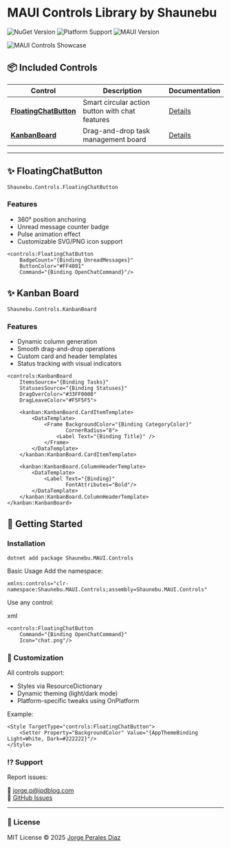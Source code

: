 ﻿# MAUI Controls Library by Shaunebu
![NuGet Version](https://img.shields.io/nuget/v/Shaunebu.MAUI.Controls?color=blue&label=NuGet)
![Platform Support](https://img.shields.io/badge/Platforms-Android%20|%20iOS-lightgrey)
![MAUI Version](https://img.shields.io/badge/.NET%20MAUI-%3E%3D9.0-blueviolet)

![MAUI Controls Showcase](https://jpdblog.blob.core.windows.net/apps/ShaunebuControls.png)  

## 📦 Included Controls

| Control | Description | Documentation |
|---------|-------------|---------------|
| [**FloatingChatButton**](#floatingchatbutton) | Smart circular action button with chat features | [Details](Docs/FloatingChatButton.md)  |
| [**KanbanBoard**](#kanbanboard) | Drag-and-drop task management board | [Details](Docs/KanbanBoard.md) |

---

## ✨ FloatingChatButton
`Shaunebu.Controls.FloatingChatButton`

### Features
- 360° position anchoring
- Unread message counter badge
- Pulse animation effect
- Customizable SVG/PNG icon support

```
<controls:FloatingChatButton
    BadgeCount="{Binding UnreadMessages}"
    ButtonColor="#FF4081"
    Command="{Binding OpenChatCommand}"/>
```

## ✨ Kanban Board
`Shaunebu.Controls.KanbanBoard`

### Features
- Dynamic column generation
- Smooth drag-and-drop operations
- Custom card and header templates
- Status tracking with visual indicators

```
<controls:KanbanBoard
    ItemsSource="{Binding Tasks}"
    StatusesSource="{Binding Statuses}"
    DragOverColor="#33FF0000"
    DragLeaveColor="#F5F5F5">
    
    <kanban:KanbanBoard.CardItemTemplate>
        <DataTemplate>
            <Frame BackgroundColor="{Binding CategoryColor}"
                   CornerRadius="8">
                <Label Text="{Binding Title}" />
            </Frame>
        </DataTemplate>
    </kanban:KanbanBoard.CardItemTemplate>
    
    <kanban:KanbanBoard.ColumnHeaderTemplate>
        <DataTemplate>
            <Label Text="{Binding}" 
                   FontAttributes="Bold"/>
        </DataTemplate>
    </kanban:KanbanBoard.ColumnHeaderTemplate>
</kanban:KanbanBoard>
```


## 🚀 Getting Started
### Installation
```
dotnet add package Shaunebu.MAUI.Controls
```

Basic Usage
Add the namespace:

```
xmlns:controls="clr-namespace:Shaunebu.MAUI.Controls;assembly=Shaunebu.MAUI.Controls"
```
Use any control:

xml
```
<controls:FloatingChatButton 
    Command="{Binding OpenChatCommand}"
    Icon="chat.png"/>
```

### 🎨 Customization
All controls support:

- Styles via ResourceDictionary
- Dynamic theming (light/dark mode)
- Platform-specific tweaks using OnPlatform


Example:

```
<Style TargetType="controls:FloatingChatButton">
    <Setter Property="BackgroundColor" Value="{AppThemeBinding Light=White, Dark=#222222}"/>
</Style>
```

    

### ⁉️ Support

Report issues:  

📧 [jorge.p@jpdblog.com](https://mailto:jorge.p@jpdblog.com)  
🐛 [GitHub Issues](https://github.com/jpd21122012/FloatingChatButton/issues)

----------
### 📄 License


MIT License © 2025 [Jorge Perales Diaz](https://jpdblog.com/)